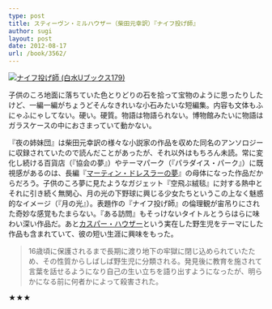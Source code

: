 ```yaml
---
type: post
title: スティーヴン・ミルハウザー（柴田元幸訳）『ナイフ投げ師』
author: sugi
layout: post
date: 2012-08-17
url: /book/3562/
---
```

<a href="http://www.amazon.co.jp/exec/obidos/ASIN/4560071799/chezsugi-22/ref=nosim/" onclick="_gaq.push(['_trackEvent', 'outbound-article', 'http://www.amazon.co.jp/exec/obidos/ASIN/4560071799/chezsugi-22/ref=nosim/', '']);" name="amazletlink" target="_blank"><img src="http://i0.wp.com/ecx.images-amazon.com/images/I/41ViNa3b2hL._SL160_.jpg?w=660" alt="ナイフ投げ師 (白水Uブックス179)" class="alignleft"  data-recalc-dims="1" /></a>

子供のころ地面に落ちていた色とりどりの石を拾って宝物のように思ったりしたけど、一編一編がちょうどそんなきれいな小石みたいな短編集。内容も文体もふにゃふにゃしてない。硬い。硬質。物語は物語られない。博物館みたいに物語はガラスケースの中におさまっていて動かない。

『夜の姉妹団』は柴田元幸訳の様々な小説家の作品を収めた同名のアンソロジーに収録されていたので読んだことがあったが、それ以外はもちろん未読。常に変化し続ける百貨店（『協会の夢』）やテーマパーク（『パラダイス・パーク』）に既視感があるのは、長編『<a href="http://asharpminor.com/book-20080921" onclick="_gaq.push(['_trackEvent', 'outbound-article', 'http://asharpminor.com/book-20080921', 'マーティン・ドレスラーの夢']);" title="スティーヴン・ミルハウザー（柴田元幸訳）『マーティン・ドレスラーの夢』">マーティン・ドレスラーの夢</a>』の母体になった作品だからだろう。子供のころ夢に見たようなガジェット『空飛ぶ絨毯』に対する熱中とそれに引き続く無関心、月の光の下野球に興じる少女たちというこの上なく魅惑的なイメージ（『月の光』）。表題作の『ナイフ投げ師』の倫理観が宙吊りにされた奇妙な感覚もたまらない。『ある訪問』もそっけないタイトルとうらはらに味わい深い作品だ。あと<a href="http://ja.m.wikipedia.org/wiki/カスパー・ハウザー" onclick="_gaq.push(['_trackEvent', 'outbound-article', 'http://ja.m.wikipedia.org/wiki/カスパー・ハウザー', 'カスパー・ハウザー']);" >カスパー・ハウザー</a>という実在した野生児をテーマにした作品も含まれていて、彼の短い生涯に興味をもった。

> 16歳頃に保護されるまで長期に渡り地下の牢獄に閉じ込められていたため、その性質からしばしば野生児に分類される。発見後に教育を施されて言葉を話せるようになり自己の生い立ちを語り出すようになったが、明らかになる前に何者かによって殺害された。

★★★
